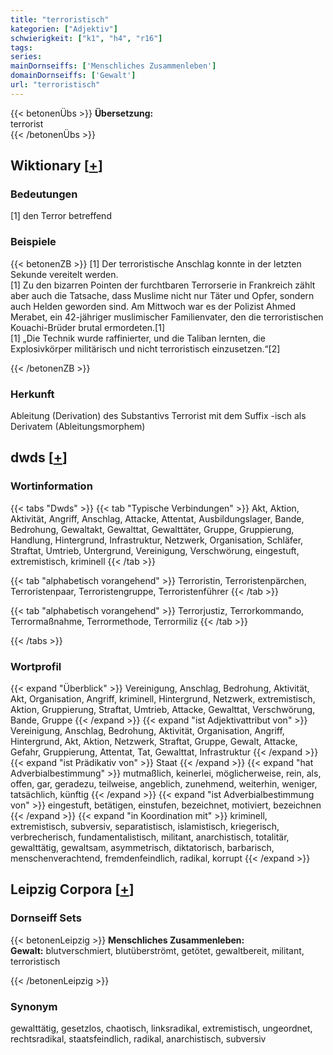 ```yaml
---
title: "terroristisch"
kategorien: ["Adjektiv"]
schwierigkeit: ["k1", "h4", "r16"]
tags:
series:
mainDornseiffs: ['Menschliches Zusammenleben']
domainDornseiffs: ['Gewalt']
url: "terroristisch"
---
```


{{< betonenÜbs >}}
**Übersetzung:**  
terrorist  
{{< /betonenÜbs >}}

## Wiktionary [[+](https://de.wiktionary.org/wiki/terroristisch)]

### Bedeutungen
[1] den Terror betreffend  

### Beispiele
{{< betonenZB >}}
[1] Der terroristische Anschlag konnte in der letzten Sekunde vereitelt werden.  
[1] Zu den bizarren Pointen der furchtbaren Terrorserie in Frankreich zählt aber auch die Tatsache, dass Muslime nicht nur Täter und Opfer, sondern auch Helden geworden sind. Am Mittwoch war es der Polizist Ahmed Merabet, ein 42-jähriger muslimischer Familienvater, den die terroristischen Kouachi-Brüder brutal ermordeten.[1]  
[1] „Die Technik wurde raffinierter, und die Taliban lernten, die Explosivkörper militärisch und nicht terroristisch einzusetzen.“[2]  

{{< /betonenZB >}}
### Herkunft
Ableitung (Derivation) des Substantivs Terrorist mit dem Suffix -isch als Derivatem (Ableitungsmorphem)  



## dwds [[+](https://www.dwds.de/wb/terroristisch)]

### Wortinformation
{{< tabs "Dwds" >}}
{{< tab "Typische Verbindungen" >}}
Akt, Aktion, Aktivität, Angriff, Anschlag, Attacke, Attentat, Ausbildungslager, Bande, Bedrohung, Gewaltakt, Gewalttat, Gewalttäter, Gruppe, Gruppierung, Handlung, Hintergrund, Infrastruktur, Netzwerk, Organisation, Schläfer, Straftat, Umtrieb, Untergrund, Vereinigung, Verschwörung, eingestuft, extremistisch, kriminell
{{< /tab >}}

{{< tab "alphabetisch vorangehend" >}}
Terroristin, Terroristenpärchen, Terroristenpaar, Terroristengruppe, Terroristenführer
{{< /tab >}}

{{< tab "alphabetisch vorangehend" >}}
Terrorjustiz, Terrorkommando, Terrormaßnahme, Terrormethode, Terrormiliz
{{< /tab >}}

{{< /tabs >}}

### Wortprofil
{{< expand "Überblick" >}} Vereinigung, Anschlag, Bedrohung, Aktivität, Akt, Organisation, Angriff, kriminell, Hintergrund, Netzwerk, extremistisch, Aktion, Gruppierung, Straftat, Umtrieb, Attacke, Gewalttat, Verschwörung, Bande, Gruppe {{< /expand >}}
{{< expand "ist Adjektivattribut von" >}} Vereinigung, Anschlag, Bedrohung, Aktivität, Organisation, Angriff, Hintergrund, Akt, Aktion, Netzwerk, Straftat, Gruppe, Gewalt, Attacke, Gefahr, Gruppierung, Attentat, Tat, Gewalttat, Infrastruktur {{< /expand >}}
{{< expand "ist Prädikativ von" >}} Staat {{< /expand >}}
{{< expand "hat Adverbialbestimmung" >}} mutmaßlich, keinerlei, möglicherweise, rein, als, offen, gar, geradezu, teilweise, angeblich, zunehmend, weiterhin, weniger, tatsächlich, künftig {{< /expand >}}
{{< expand "ist Adverbialbestimmung von" >}} eingestuft, betätigen, einstufen, bezeichnet, motiviert, bezeichnen {{< /expand >}}
{{< expand "in Koordination mit" >}} kriminell, extremistisch, subversiv, separatistisch, islamistisch, kriegerisch, verbrecherisch, fundamentalistisch, militant, anarchistisch, totalitär, gewalttätig, gewaltsam, asymmetrisch, diktatorisch, barbarisch, menschenverachtend, fremdenfeindlich, radikal, korrupt {{< /expand >}}

## Leipzig Corpora [[+](https://corpora.uni-leipzig.de/en/res?word=terroristisch&corpusId=deu_newscrawl-public_2018)]

### Dornseiff Sets
{{< betonenLeipzig >}}
**Menschliches Zusammenleben:**  
**Gewalt:** blutverschmiert, blutüberströmt, getötet, gewaltbereit, militant, terroristisch  

{{< /betonenLeipzig >}}

### Synonym
gewalttätig, gesetzlos, chaotisch, linksradikal, extremistisch, ungeordnet, rechtsradikal, staatsfeindlich, radikal, anarchistisch, subversiv

